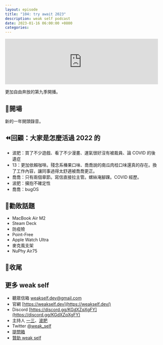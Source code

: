 ```yaml
---
layout: episode
title: "104: try await 2023"
description: weak self podcast
date: 2023-01-16 06:00:00 +0800
categories:
---
```


<iframe src="https://www.listennotes.com/podcasts/weak-self/104-try-await-2023-IH2PXgSyG8z/embed/" width="100%" style="width: 1px; min-width: 100%;" frameborder="0" scrolling="no" loading="lazy"></iframe>

更加自由奔放的第九季開播。

## 👋開場

新的一年開頭錄音。

## ⏪回顧：大家是怎麼活過 2022 的

- 波肥：買了不少遊戲、看了不少漫畫、運氣很好沒有被裁員、論 COVID 的後遺症
- 13：更加依賴咖啡。殘念系榛果口味、喬喬說的南瓜肉桂口味還真的存在。換了工作內容，讓同事過得太舒適被喬喬更正。
- 喬喬：只有兩個章節。寫信直接拉主管。螺絲淹腳踝。COVID 經歷。
- 波肥：擁抱不確定性
- 喬喬：bugOS

## 💸勸敗話題

- MacBook Air M2
- Steam Deck
- 防疫險
- Point-Free
- Apple Watch Ultra
- 麥克風支架
- NuPhy Air75

## 👋收尾

## 更多 weak self

- 聽眾信箱 [weakself.dev@gmail.com](mailto:weakself.dev@gmail.com)
- 官網 [https://weakself.dev](https://weakself.dev/)
- Discord [https://discord.gg/KGdXZqXgFY](https://discord.gg/KGdXZqXgFY)
- 主持人 [一三](https://twitter.com/ethanhuang13)、[波肥](https://twitter.com/PofatTseng)
- Twitter [@weak_self](https://twitter.com/weak_self)
- [提問箱](https://peing.net/zh-TW/weak_self)
- [贊助 weak self](https://weakself.dev/#donation)